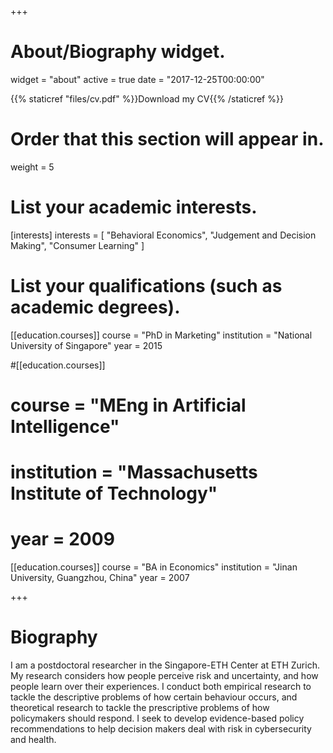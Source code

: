 +++
# About/Biography widget.
widget = "about"
active = true
date = "2017-12-25T00:00:00"

{{% staticref "files/cv.pdf" %}}Download my CV{{% /staticref %}}

# Order that this section will appear in.
weight = 5

# List your academic interests.
[interests]
  interests = [
    "Behavioral Economics",
    "Judgement and Decision Making",
    "Consumer Learning"
  ]

# List your qualifications (such as academic degrees).
[[education.courses]]
  course = "PhD in Marketing"
  institution = "National University of Singapore"
  year = 2015

#[[education.courses]]
#  course = "MEng in Artificial Intelligence"
#  institution = "Massachusetts Institute of Technology"
#  year = 2009

[[education.courses]]
  course = "BA in Economics"
  institution = "Jinan University, Guangzhou, China"
  year = 2007
 
+++

# Biography

I am a postdoctoral researcher in the Singapore-ETH Center at ETH Zurich. My research considers how people perceive risk and uncertainty, and how people learn over their experiences. I conduct both empirical research to tackle the descriptive problems of how certain behaviour occurs, and theoretical research to tackle the prescriptive problems of how policymakers should respond. I seek to develop evidence-based policy recommendations to help decision makers deal with risk in cybersecurity and health.

